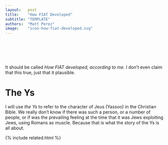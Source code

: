 ```yaml
---
layout:   post
title:    "How FIAT Developed"
subtitle: "TEMPLATE"
authors:  "Matt Perez"
image:    "icon-how-fiat-developed.svg"
---
```


<div style="display:none;">
 <p>How FIAT developed: from strong families that helped their communities, through the industrial revolution, through today.</p>
</div>

<h1>&nbsp;</h1>
 <p>It should be called <em>How FIAT developed, according to me.</em> I don&rsquo;t even claim that this true, just that it plausible.</p>

<h1>The Ys</h1>
 <p>I will use <em>the Ys</em> to refer to the character of Jeus (Yassoo) in the Christian Bible. We really don&rsquo;t know if there was such a person, or a number of people, or if was the prevailing feeling at the time that it was Jews exploiting Jews, using Romans as muscle. Because that is what the story of the Ys is all about.</p>

{% include related.html %}
